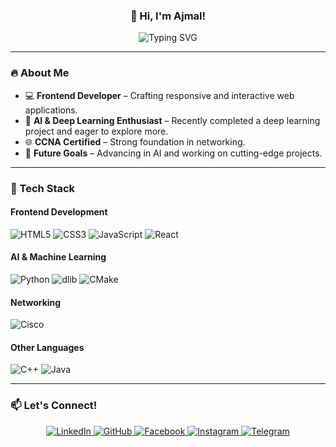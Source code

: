 ### <div align="center">👋 Hi, I'm **Ajmal**!</div>

<p align="center">
  <img src="https://readme-typing-svg.herokuapp.com?font=Fira+Code&pause=1000&color=F7A41D&center=true&width=435&lines=Frontend+Developer+%7C+CS+Student;Passionate+about+AI+%26+Deep+Learning;CCNA+Certified+Network+Associate;Lifelong+Learner+%26+Tech+Enthusiast" alt="Typing SVG" />
</p>

---

### 🔥 About Me
- 💻 **Frontend Developer** – Crafting responsive and interactive web applications.
- 🤖 **AI & Deep Learning Enthusiast** – Recently completed a deep learning project and eager to explore more.
- 🌐 **CCNA Certified** – Strong foundation in networking.
- 🎯 **Future Goals** – Advancing in AI and working on cutting-edge projects.

---

### 🚀 Tech Stack

#### **Frontend Development**
![HTML5](https://img.shields.io/badge/HTML5-%23E34F26.svg?style=for-the-badge&logo=html5&logoColor=white)
![CSS3](https://img.shields.io/badge/CSS3-%231572B6.svg?style=for-the-badge&logo=css3&logoColor=white)
![JavaScript](https://img.shields.io/badge/JavaScript-%23F7DF1E.svg?style=for-the-badge&logo=javascript&logoColor=black)
![React](https://img.shields.io/badge/React-%2361DAFB.svg?style=for-the-badge&logo=react&logoColor=black)

#### **AI & Machine Learning**
![Python](https://img.shields.io/badge/Python-%233776AB.svg?style=for-the-badge&logo=python&logoColor=white)
![dlib](https://img.shields.io/badge/dlib-%2300B5E2.svg?style=for-the-badge&logo=dlib&logoColor=white)
![CMake](https://img.shields.io/badge/CMake-%23000000.svg?style=for-the-badge&logo=cmake&logoColor=white)

#### **Networking**
![Cisco](https://img.shields.io/badge/Cisco-%23004997.svg?style=for-the-badge&logo=cisco&logoColor=white)

#### **Other Languages**
![C++](https://img.shields.io/badge/C%2B%2B-%2300599C.svg?style=for-the-badge&logo=c%2B%2B&logoColor=white)
![Java](https://img.shields.io/badge/Java-%23007396.svg?style=for-the-badge&logo=java&logoColor=white)

---

### 📫 Let's Connect!
<p align="center">
  <a href="https://www.linkedin.com/in/mohamed-ajmal-5abb432b7/" target="_blank">
    <img src="https://img.shields.io/badge/LinkedIn-%230077B5.svg?style=for-the-badge&logo=linkedin&logoColor=white" alt="LinkedIn"/>
  </a>
  <a href="https://github.com/ajuksyy" target="_blank">
    <img src="https://img.shields.io/badge/GitHub-%23121011.svg?style=for-the-badge&logo=github&logoColor=white" alt="GitHub"/>
  </a>
  <a href="https://www.facebook.com/share/1C25gVfGeQ/" target="_blank">
    <img src="https://img.shields.io/badge/Facebook-%231877F2.svg?style=for-the-badge&logo=Facebook&logoColor=white" alt="Facebook"/>
  </a>
  <a href="https://www.instagram.com/ajuksyy/?igsh=Yml4eGI0bnV2eGw5#" target="_blank">
    <img src="https://img.shields.io/badge/Instagram-%23E4405F.svg?style=for-the-badge&logo=Instagram&logoColor=white" alt="Instagram"/>
  </a>
  <a href="https://t.me/kentuckyfriedplacenta" target="_blank">
    <img src="https://img.shields.io/badge/Telegram-%232CA5E0.svg?style=for-the-badge&logo=Telegram&logoColor=white" alt="Telegram"/>
  </a>
</p>
